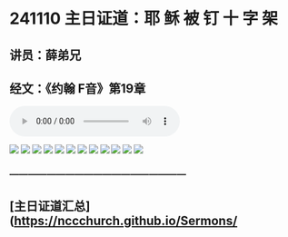 # 241110 主日证道：耶 稣 被 钉 十 字 架
## 讲员：薛弟兄
## 经文：《约翰 F音》第19章

<audio controls src="./241110.mp3"></audio>


![](./01.JPG)
![](./02.JPG)
![](./03.JPG)
![](./04.JPG)
![](./05.JPG)
![](./06.JPG)
![](./07.JPG)
![](./08.JPG)
![](./09.JPG)
![](./10.JPG)
![](./11.JPG)
![](./12.JPG)




### ———————————————————

## [主日证道汇总](https://nccchurch.github.io/Sermons/
